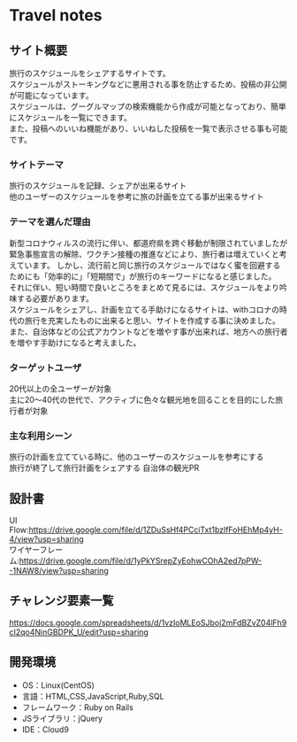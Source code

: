 # Travel notes

## サイト概要
旅行のスケジュールをシェアするサイトです。  
スケジュールがストーキングなどに悪用される事を防止するため、投稿の非公開が可能になっています。  
スケジュールは、グーグルマップの検索機能から作成が可能となっており、簡単にスケジュールを一覧にできます。  
また、投稿へのいいね機能があり、いいねした投稿を一覧で表示させる事も可能です。

### サイトテーマ
旅行のスケジュールを記録、シェアが出来るサイト  
他のユーザーのスケジュールを参考に旅の計画を立てる事が出来るサイト

### テーマを選んだ理由
新型コロナウィルスの流行に伴い、都道府県を跨ぐ移動が制限されていましたが  
緊急事態宣言の解除、ワクチン接種の推進などにより、旅行者は増えていくと考えています。
しかし、流行前と同じ旅行のスケジュールではなく蜜を回避するためにも「効率的に」「短期間で」が旅行のキーワードになると感じました。  
それに伴い、短い時間で良いところをまとめて見るには、スケジュールをより吟味する必要があります。  
スケジュールをシェアし、計画を立てる手助けになるサイトは、withコロナの時代の旅行を充実したものに出来ると思い、サイトを作成する事に決めました。  
また、自治体などの公式アカウントなどを増やす事が出来れば、地方への旅行者を増やす手助けになると考えました。

### ターゲットユーザ
20代以上の全ユーザーが対象  
主に20～40代の世代で、アクティブに色々な観光地を回ることを目的にした旅行者が対象

### 主な利用シーン
旅行の計画を立てている時に、他のユーザーのスケジュールを参考にする  
旅行が終了して旅行計画をシェアする
自治体の観光PR

## 設計書
UI Flow:https://drive.google.com/file/d/1ZDuSsHf4PCciTxt1bzlfFoHEhMp4yH-4/view?usp=sharing  
ワイヤーフレーム:https://drive.google.com/file/d/1yPkYSrepZyEohwCOhA2ed7pPW--1NAW8/view?usp=sharing

## チャレンジ要素一覧
https://docs.google.com/spreadsheets/d/1vzIoMLEoSJboj2mFdBZvZ04lFh9cI2qo4NinGBDPK_U/edit?usp=sharing

## 開発環境
- OS：Linux(CentOS)
- 言語：HTML,CSS,JavaScript,Ruby,SQL
- フレームワーク：Ruby on Rails
- JSライブラリ：jQuery
- IDE：Cloud9

